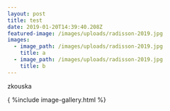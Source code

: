 ```yaml
---
layout: post
title: test
date: 2019-01-20T14:39:40.208Z
featured-image: /images/uploads/radisson-2019.jpg
images:
  - image_path: /images/uploads/radisson-2019.jpg
    title: a
  - image_path: /images/uploads/radisson-2019.jpg
    title: b
---
```

zkouska

{ %include image-gallery.html %}

